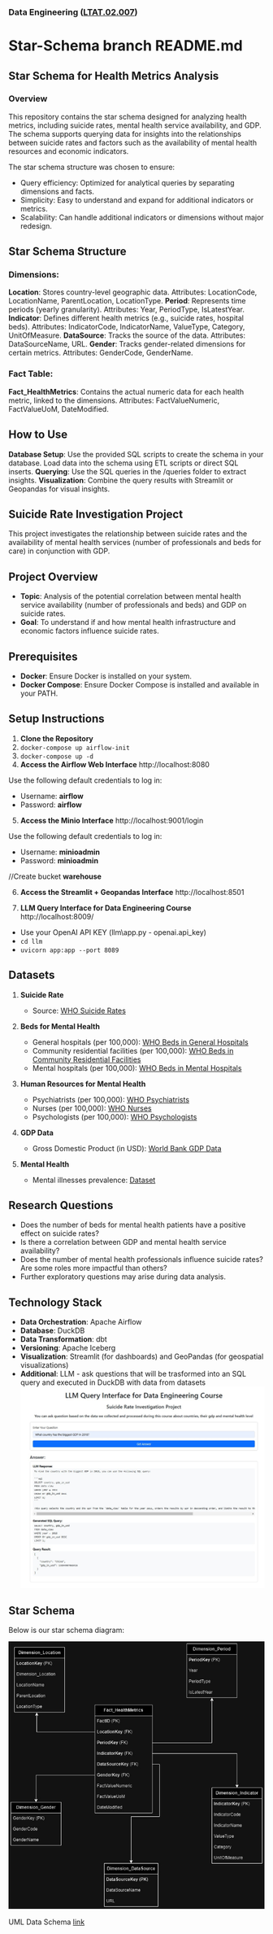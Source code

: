 ### Data Engineering ([LTAT.02.007](https://courses.cs.ut.ee/2024/dataeng/fall))

# Star-Schema branch README.md 

## Star Schema for Health Metrics Analysis
### Overview
This repository contains the star schema designed for analyzing health metrics, including suicide rates, mental health service availability, and GDP. The schema supports querying data for insights into the relationships between suicide rates and factors such as the availability of mental health resources and economic indicators.

The star schema structure was chosen to ensure:

- Query efficiency: Optimized for analytical queries by separating dimensions and facts.
- Simplicity: Easy to understand and expand for additional indicators or metrics.
- Scalability: Can handle additional indicators or dimensions without major redesign.


## Star Schema Structure
### Dimensions:
**Location**: Stores country-level geographic data.
Attributes: LocationCode, LocationName, ParentLocation, LocationType.
**Period**: Represents time periods (yearly granularity).
Attributes: Year, PeriodType, IsLatestYear.
**Indicator**: Defines different health metrics (e.g., suicide rates, hospital beds).
Attributes: IndicatorCode, IndicatorName, ValueType, Category, UnitOfMeasure.
**DataSource**: Tracks the source of the data.
Attributes: DataSourceName, URL.
**Gender**: Tracks gender-related dimensions for certain metrics.
Attributes: GenderCode, GenderName.
### Fact Table:
**Fact_HealthMetrics**: Contains the actual numeric data for each health metric, linked to the dimensions.
Attributes: FactValueNumeric, FactValueUoM, DateModified.

## How to Use
**Database Setup**:
Use the provided SQL scripts to create the schema in your database.
Load data into the schema using ETL scripts or direct SQL inserts.
**Querying**:
Use the SQL queries in the /queries folder to extract insights.
**Visualization**:
Combine the query results with Streamlit or Geopandas for visual insights.

## Suicide Rate Investigation Project

This project investigates the relationship between suicide rates and the availability of mental health services (number of professionals and beds for care) in conjunction with GDP.

## Project Overview

- **Topic**: Analysis of the potential correlation between mental health service availability (number of professionals and beds) and GDP on suicide rates.
- **Goal**: To understand if and how mental health infrastructure and economic factors influence suicide rates.

## Prerequisites

- **Docker**: Ensure Docker is installed on your system.
- **Docker Compose**: Ensure Docker Compose is installed and available in your PATH.

## Setup Instructions

1. **Clone the Repository**  
2. ``docker-compose up airflow-init``
3. ``docker-compose up -d``
4. **Access the Airflow Web Interface**
http://localhost:8080

Use the following default credentials to log in:

- Username: **airflow**
- Password: **airflow**
   
5. **Access the Minio Interface**
http://localhost:9001/login

Use the following default credentials to log in:

- Username: **minioadmin**
- Password: **minioadmin**

//Create bucket **warehouse**

6. **Access the Streamlit + Geopandas Interface**
http://localhost:8501

7. **LLM Query Interface for Data Engineering Course** http://localhost:8009/
- Use your OpenAI API KEY (llm\app.py - openai.api_key)
- `cd llm`
- `uvicorn app:app --port 8089`

## Datasets

1. **Suicide Rate**
   - Source: [WHO Suicide Rates](https://www.who.int/data/gho/data/themes/mental-health/suicide-rates)

2. **Beds for Mental Health**
   - General hospitals (per 100,000): [WHO Beds in General Hospitals](https://www.who.int/data/gho/data/indicators/indicator-details/GHO/beds-for-mental-health-in-general-hospitals-(per-100-000))
   - Community residential facilities (per 100,000): [WHO Beds in Community Residential Facilities](https://www.who.int/data/gho/data/indicators/indicator-details/GHO/beds-in-community-residential-facilities-(per-100-000))
   - Mental hospitals (per 100,000): [WHO Beds in Mental Hospitals](https://www.who.int/data/gho/data/indicators/indicator-details/GHO/beds-in-mental-hospitals-(per-100-000))

3. **Human Resources for Mental Health**
   - Psychiatrists (per 100,000): [WHO Psychiatrists](https://www.who.int/data/gho/data/indicators/indicator-details/GHO/psychiatrists-working-in-mental-health-sector-(per-100-000))
   - Nurses (per 100,000): [WHO Nurses](https://www.who.int/data/gho/data/indicators/indicator-details/GHO/nurses-working-in-mental-health-sector-(per-100-000))
   - Psychologists (per 100,000): [WHO Psychologists](https://www.who.int/data/gho/data/indicators/indicator-details/GHO/psychologists-working-in-mental-health-sector-(per-100-000))

4. **GDP Data**
   - Gross Domestic Product (in USD): [World Bank GDP Data](https://wits.worldbank.org/CountryProfile/en/country/by-country/startyear/ltst/endyear/ltst/indicator/NY-GDP-MKTP-CD)

5. **Mental Health**
   - Mental illnesses prevalence: [Dataset](https://www.kaggle.com/datasets/imtkaggleteam/mental-health)
## Research Questions

- Does the number of beds for mental health patients have a positive effect on suicide rates?
- Is there a correlation between GDP and mental health service availability?
- Does the number of mental health professionals influence suicide rates? Are some roles more impactful than others?
- Further exploratory questions may arise during data analysis.

## Technology Stack

- **Data Orchestration**: Apache Airflow
- **Database**: DuckDB
- **Data Transformation**: dbt
- **Versioning**: Apache Iceberg
- **Visualization**: Streamlit (for dashboards) and GeoPandas (for geospatial visualizations)
- **Additional**: LLM - ask questions that will be trasformed into an SQL query and executed in DuckDB with data from datasets
![example](images/LLM%20query.jpg)

## Star Schema

Below is our star schema diagram:

![Star Schema](images/star_schema_6.jpg)

UML Data Schema [link](//www.plantuml.com/plantuml/png/xLPDRzim3BtxL-ZMmv33sjjEHHDa2POKGT8D68QXu6pE4M1BWKHZ2zR-zscQvRYCMjvwwYryV2_aepxaQq_Wg6kRuaBDT8l6QsjyWOOq7K_8_T9KkWIoJlqfb7gdXdXgArGVr8wSDhNwjldqFUGdaqATA4CwW5-WwV3kUC0J-5YSbrlPe0m_-cgxGuYW2VceVxxc1XmQIkedlBFiE9Emr1d7N-vsWqxRgk-r3_BjnHmlilGh8FJq5S45_CRQ1i5aAysmjRM3mrwNlgyNak-5gVoZiA8HO_5bXdF9Orug9QuouYiUPyHPbq2mivqhCNaS07aBZCJZXGHJTr0BXJ_EDdt5gUqCkUEpPHBX5jgd_tcXvb2I8lZHO3f74RhVTRhK5Mw1i5-xY2zdGRyqX3Mw_FbXJSmZXHs972TjHGxp7SEoqgmZBROUixTT6ygKWJ1lBD0uzTck1rr6ihA_k6gKNUXwpz9JsxPeo0Vu3d_J_sPnRIlzKsFm6SEqi6diwn10iq1eQ7-3rUkD_ctqYwu5iqKVBRtUuDy67-ynUThZIuvxZO_H80j0-C-XjNZFRR69RwFVwuClpg-uHpkPF3palY5aykaBGEQczrTYylTJuBENg2XojudWKX1mfpAVkvNPtB6iuQxvGHOy2tJcM61plvmhk-KAqMlOv-Ui01RNQAgkRVu2)
